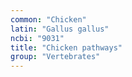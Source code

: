 ```yaml
---
common: "Chicken"
latin: "Gallus gallus"
ncbi: "9031"
title: "Chicken pathways"
group: "Vertebrates"
---
```

